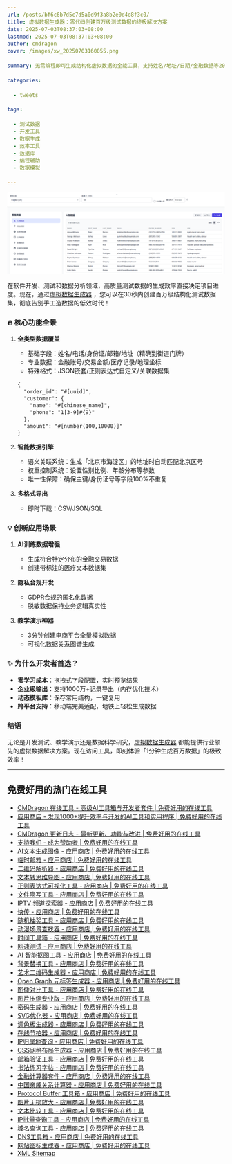 ```yaml
---
url: /posts/bf6c6b7d5c7d5a0d9f3a8b2e0d4e8f3c0/
title: 虚拟数据生成器：零代码创建百万级测试数据的终极解决方案
date: 2025-07-03T08:37:03+08:00
lastmod: 2025-07-03T08:37:03+08:00
author: cmdragon
cover: /images/xw_20250703160055.png

summary: 无需编程即可生成结构化虚拟数据的全能工具，支持姓名/地址/日期/金融数据等20+数据类型，批量导出CSV/JSON/SQL格式，开发测试效率提升300%

categories:

  - tweets

tags:

  - 测试数据
  - 开发工具
  - 数据生成
  - 效率工具
  - 数据库
  - 编程辅助
  - 数据模拟

---
```


![虚拟数据生成器：零代码创建百万级测试数据的终极解决方案](/images/xw_20250703160055.png)

在软件开发、测试和数据分析领域，高质量测试数据的生成效率直接决定项目进度。现在，通过[虚拟数据生成器](https/tools.cmdragon.cn/zh/apps/virtual-data-generator)
，您可以在30秒内创建百万级结构化测试数据集，彻底告别手工造数据的低效时代！

### 🔥 核心功能全景

1. **全类型数据覆盖**
    - 基础字段：姓名/电话/身份证/邮箱/地址（精确到街道门牌）
    - 专业数据：金融账号/交易金额/医疗记录/地理坐标
    - 特殊格式：JSON嵌套/正则表达式自定义/关联数据集
   ```示例
   {
     "order_id": "#[uuid]",
     "customer": {
       "name": "#[chinese_name]",
       "phone": "1[3-9]#{9}"
     },
     "amount": "#[number(100,10000)]"
   }
   ```

2. **智能数据引擎**
    - 语义关联系统：生成「北京市海淀区」的地址时自动匹配北京区号
    - 权重控制系统：设置性别比例、年龄分布等参数
    - 唯一性保障：确保主键/身份证号等字段100%不重复

3. **多格式导出**
    - 即时下载：CSV/JSON/SQL

### 💡 创新应用场景

1. **AI训练数据增强**
    - 生成符合特定分布的金融交易数据
    - 创建带标注的医疗文本数据集

2. **隐私合规开发**
    - GDPR合规的匿名化数据
    - 脱敏数据保持业务逻辑真实性

3. **教学演示神器**
    - 3分钟创建电商平台全量模拟数据
    - 可视化数据关系图谱生成

### ✨ 为什么开发者首选？

- **零学习成本**：拖拽式字段配置，实时预览结果
- **企业级输出**：支持1000万+记录导出（内存优化技术）
- **动态模板库**：保存常用结构，一键复用
- **跨平台支持**：移动端完美适配，地铁上轻松生成数据

### 结语

无论是开发测试、教学演示还是数据科学研究，[虚拟数据生成器](https/tools.cmdragon.cn/zh/apps/virtual-data-generator)
都能提供行业领先的虚拟数据解决方案。现在访问工具，即刻体验「1分钟生成百万数据」的极致效率！

---

## 免费好用的热门在线工具

- [CMDragon 在线工具 - 高级AI工具箱与开发者套件 | 免费好用的在线工具](https/tools.cmdragon.cn/zh)
- [应用商店 - 发现1000+提升效率与开发的AI工具和实用程序 | 免费好用的在线工具](https/tools.cmdragon.cn/zh/apps?category=trending)
- [CMDragon 更新日志 - 最新更新、功能与改进 | 免费好用的在线工具](https/tools.cmdragon.cn/zh/changelog)
- [支持我们 - 成为赞助者 | 免费好用的在线工具](https/tools.cmdragon.cn/zh/sponsor)
- [AI文本生成图像 - 应用商店 | 免费好用的在线工具](https/tools.cmdragon.cn/zh/apps/text-to-image-ai)
- [临时邮箱 - 应用商店 | 免费好用的在线工具](https/tools.cmdragon.cn/zh/apps/temp-email)
- [二维码解析器 - 应用商店 | 免费好用的在线工具](https/tools.cmdragon.cn/zh/apps/qrcode-parser)
- [文本转思维导图 - 应用商店 | 免费好用的在线工具](https/tools.cmdragon.cn/zh/apps/text-to-mindmap)
- [正则表达式可视化工具 - 应用商店 | 免费好用的在线工具](https/tools.cmdragon.cn/zh/apps/regex-visualizer)
- [文件隐写工具 - 应用商店 | 免费好用的在线工具](https/tools.cmdragon.cn/zh/apps/steganography-tool)
- [IPTV 频道探索器 - 应用商店 | 免费好用的在线工具](https/tools.cmdragon.cn/zh/apps/iptv-explorer)
- [快传 - 应用商店 | 免费好用的在线工具](https/tools.cmdragon.cn/zh/apps/snapdrop)
- [随机抽奖工具 - 应用商店 | 免费好用的在线工具](https/tools.cmdragon.cn/zh/apps/lucky-draw)
- [动漫场景查找器 - 应用商店 | 免费好用的在线工具](https/tools.cmdragon.cn/zh/apps/anime-scene-finder)
- [时间工具箱 - 应用商店 | 免费好用的在线工具](https/tools.cmdragon.cn/zh/apps/time-toolkit)
- [网速测试 - 应用商店 | 免费好用的在线工具](https/tools.cmdragon.cn/zh/apps/speed-test)
- [AI 智能抠图工具 - 应用商店 | 免费好用的在线工具](https/tools.cmdragon.cn/zh/apps/background-remover)
- [背景替换工具 - 应用商店 | 免费好用的在线工具](https/tools.cmdragon.cn/zh/apps/background-replacer)
- [艺术二维码生成器 - 应用商店 | 免费好用的在线工具](https/tools.cmdragon.cn/zh/apps/artistic-qrcode)
- [Open Graph 元标签生成器 - 应用商店 | 免费好用的在线工具](https/tools.cmdragon.cn/zh/apps/open-graph-generator)
- [图像对比工具 - 应用商店 | 免费好用的在线工具](https/tools.cmdragon.cn/zh/apps/image-comparison)
- [图片压缩专业版 - 应用商店 | 免费好用的在线工具](https/tools.cmdragon.cn/zh/apps/image-compressor)
- [密码生成器 - 应用商店 | 免费好用的在线工具](https/tools.cmdragon.cn/zh/apps/password-generator)
- [SVG优化器 - 应用商店 | 免费好用的在线工具](https/tools.cmdragon.cn/zh/apps/svg-optimizer)
- [调色板生成器 - 应用商店 | 免费好用的在线工具](https/tools.cmdragon.cn/zh/apps/color-palette)
- [在线节拍器 - 应用商店 | 免费好用的在线工具](https/tools.cmdragon.cn/zh/apps/online-metronome)
- [IP归属地查询 - 应用商店 | 免费好用的在线工具](https/tools.cmdragon.cn/zh/apps/ip-geolocation)
- [CSS网格布局生成器 - 应用商店 | 免费好用的在线工具](https/tools.cmdragon.cn/zh/apps/css-grid-layout)
- [邮箱验证工具 - 应用商店 | 免费好用的在线工具](https/tools.cmdragon.cn/zh/apps/email-validator)
- [书法练习字帖 - 应用商店 | 免费好用的在线工具](https/tools.cmdragon.cn/zh/apps/calligraphy-practice)
- [金融计算器套件 - 应用商店 | 免费好用的在线工具](https/tools.cmdragon.cn/zh/apps/finance-calculator-suite)
- [中国亲戚关系计算器 - 应用商店 | 免费好用的在线工具](https/tools.cmdragon.cn/zh/apps/chinese-kinship-calculator)
- [Protocol Buffer 工具箱 - 应用商店 | 免费好用的在线工具](https/tools.cmdragon.cn/zh/apps/protobuf-toolkit)
- [图片无损放大 - 应用商店 | 免费好用的在线工具](https/tools.cmdragon.cn/zh/apps/image-upscaler)
- [文本比较工具 - 应用商店 | 免费好用的在线工具](https/tools.cmdragon.cn/zh/apps/text-compare)
- [IP批量查询工具 - 应用商店 | 免费好用的在线工具](https/tools.cmdragon.cn/zh/apps/ip-batch-lookup)
- [域名查询工具 - 应用商店 | 免费好用的在线工具](https/tools.cmdragon.cn/zh/apps/domain-finder)
- [DNS工具箱 - 应用商店 | 免费好用的在线工具](https/tools.cmdragon.cn/zh/apps/dns-toolkit)
- [网站图标生成器 - 应用商店 | 免费好用的在线工具](https/tools.cmdragon.cn/zh/apps/favicon-generator)
- [XML Sitemap](https/tools.cmdragon.cn/sitemap_index.xml)